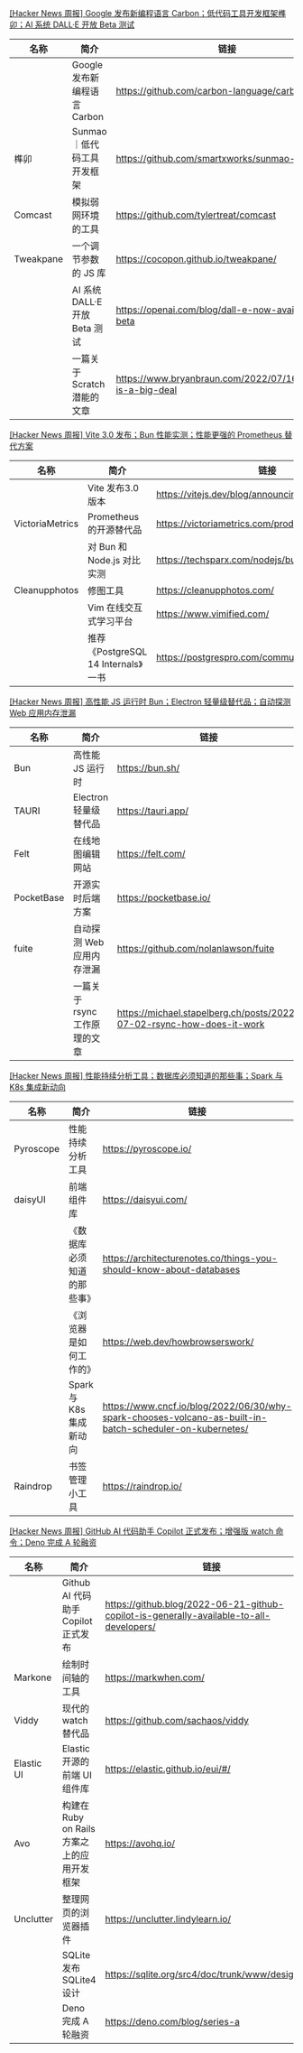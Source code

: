 [[Hacker News 周报] Google 发布新编程语言 Carbon；低代码工具开发框架榫卯；AI 系统 DALL·E 开放 Beta 测试](https://www.bilibili.com/video/BV1hV4y177P9)
            <table>            <theader>
                <th>名称</th>
                <th>简介</th>
                <th>链接</th>
            </theader>            <tbody>                <tr>
                    <td></td>
                    <td>Google 发布新编程语言 Carbon</td>
                    <td>https://github.com/carbon-language/carbon-lang </td>
                </tr>                <tr>
                    <td>榫卯</td>
                    <td>Sunmao ｜低代码工具开发框架</td>
                    <td>https://github.com/smartxworks/sunmao-ui </td>
                </tr>                <tr>
                    <td>Comcast</td>
                    <td>模拟弱网环境的工具</td>
                    <td>https://github.com/tylertreat/comcast </td>
                </tr>                <tr>
                    <td>Tweakpane</td>
                    <td>一个调节参数的 JS 库</td>
                    <td>https://cocopon.github.io/tweakpane/ </td>
                </tr>                <tr>
                    <td></td>
                    <td>AI 系统 DALL·E 开放 Beta 测试</td>
                    <td>https://openai.com/blog/dall-e-now-available-in-beta </td>
                </tr>                <tr>
                    <td></td>
                    <td>一篇关于 Scratch 潜能的文章</td>
                    <td>https://www.bryanbraun.com/2022/07/16/scratch-is-a-big-deal</td>
                </tr>            </tbody>            </table>
[[Hacker News 周报] Vite 3.0 发布；Bun 性能实测；性能更强的 Prometheus 替代方案](https://www.bilibili.com/video/BV16N4y1T7Hu)
            <table>            <theader>
                <th>名称</th>
                <th>简介</th>
                <th>链接</th>
            </theader>            <tbody>                <tr>
                    <td></td>
                    <td>Vite 发布3.0版本</td>
                    <td>https://vitejs.dev/blog/announcing-vite3.html </td>
                </tr>                <tr>
                    <td>VictoriaMetrics</td>
                    <td>Prometheus 的开源替代品</td>
                    <td>https://victoriametrics.com/products/open-source/ </td>
                </tr>                <tr>
                    <td></td>
                    <td>对 Bun 和 Node.js 对比实测</td>
                    <td>https://techsparx.com/nodejs/bun/1st-trial.html </td>
                </tr>                <tr>
                    <td>Cleanupphotos</td>
                    <td>修图工具</td>
                    <td>https://cleanupphotos.com/ </td>
                </tr>                <tr>
                    <td></td>
                    <td>Vim 在线交互式学习平台</td>
                    <td>https://www.vimified.com/ </td>
                </tr>                <tr>
                    <td></td>
                    <td>推荐《PostgreSQL 14 Internals》一书</td>
                    <td>https://postgrespro.com/community/books/internals</td>
                </tr>            </tbody>            </table>
[[Hacker News 周报] 高性能 JS 运行时 Bun；Electron 轻量级替代品；自动探测 Web 应用内存泄漏](https://www.bilibili.com/video/BV1Wg411f7VV)
            <table>            <theader>
                <th>名称</th>
                <th>简介</th>
                <th>链接</th>
            </theader>            <tbody>                <tr>
                    <td>Bun</td>
                    <td>高性能 JS 运行时</td>
                    <td>https://bun.sh/ </td>
                </tr>                <tr>
                    <td>TAURI</td>
                    <td>Electron 轻量级替代品</td>
                    <td>https://tauri.app/ </td>
                </tr>                <tr>
                    <td>Felt</td>
                    <td>在线地图编辑网站</td>
                    <td>https://felt.com/ </td>
                </tr>                <tr>
                    <td>PocketBase</td>
                    <td>开源实时后端方案</td>
                    <td>https://pocketbase.io/ </td>
                </tr>                <tr>
                    <td>fuite</td>
                    <td>自动探测 Web 应用内存泄漏</td>
                    <td>https://github.com/nolanlawson/fuite </td>
                </tr>                <tr>
                    <td></td>
                    <td>一篇关于 rsync 工作原理的文章</td>
                    <td>https://michael.stapelberg.ch/posts/2022-07-02-rsync-how-does-it-work</td>
                </tr>            </tbody>            </table>
[[Hacker News 周报] 性能持续分析工具；数据库必须知道的那些事；Spark 与 K8s 集成新动向](https://www.bilibili.com/video/BV1Xr4y1M7T7)
            <table>            <theader>
                <th>名称</th>
                <th>简介</th>
                <th>链接</th>
            </theader>            <tbody>                <tr>
                    <td>Pyroscope</td>
                    <td>性能持续分析工具</td>
                    <td>https://pyroscope.io/ </td>
                </tr>                <tr>
                    <td>daisyUI</td>
                    <td>前端组件库</td>
                    <td>https://daisyui.com/ </td>
                </tr>                <tr>
                    <td></td>
                    <td>《数据库必须知道的那些事》</td>
                    <td>https://architecturenotes.co/things-you-should-know-about-databases </td>
                </tr>                <tr>
                    <td></td>
                    <td>《浏览器是如何工作的》</td>
                    <td>https://web.dev/howbrowserswork/ </td>
                </tr>                <tr>
                    <td></td>
                    <td>Spark 与 K8s 集成新动向</td>
                    <td>https://www.cncf.io/blog/2022/06/30/why-spark-chooses-volcano-as-built-in-batch-scheduler-on-kubernetes/ </td>
                </tr>                <tr>
                    <td>Raindrop</td>
                    <td>书签管理小工具</td>
                    <td>https://raindrop.io/</td>
                </tr>            </tbody>            </table>
[[Hacker News 周报] GitHub AI 代码助手 Copilot 正式发布；增强版 watch 命令；Deno 完成 A 轮融资](https://www.bilibili.com/video/BV1B3411u7ZG)
            <table>            <theader>
                <th>名称</th>
                <th>简介</th>
                <th>链接</th>
            </theader>            <tbody>                <tr>
                    <td></td>
                    <td>Github AI 代码助手 Copilot 正式发布</td>
                    <td>https://github.blog/2022-06-21-github-copilot-is-generally-available-to-all-developers/ </td>
                </tr>                <tr>
                    <td>Markone</td>
                    <td>绘制时间轴的工具</td>
                    <td>https://markwhen.com/ </td>
                </tr>                <tr>
                    <td>Viddy</td>
                    <td>现代的 watch 替代品</td>
                    <td>https://github.com/sachaos/viddy </td>
                </tr>                <tr>
                    <td>Elastic UI</td>
                    <td>Elastic 开源的前端 UI 组件库</td>
                    <td>https://elastic.github.io/eui/#/ </td>
                </tr>                <tr>
                    <td>Avo</td>
                    <td>构建在 Ruby on Rails 方案之上的应用开发框架</td>
                    <td>https://avohq.io/ </td>
                </tr>                <tr>
                    <td>Unclutter</td>
                    <td>整理网页的浏览器插件</td>
                    <td>https://unclutter.lindylearn.io/ </td>
                </tr>                <tr>
                    <td></td>
                    <td>SQLite 发布 SQLite4 设计</td>
                    <td>https://sqlite.org/src4/doc/trunk/www/design.wiki </td>
                </tr>                <tr>
                    <td></td>
                    <td>Deno 完成 A 轮融资</td>
                    <td>https://deno.com/blog/series-a</td>
                </tr>            </tbody>            </table>